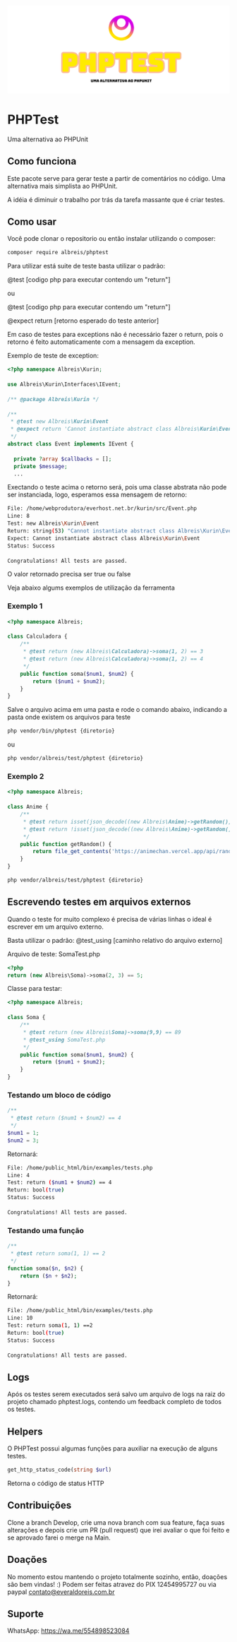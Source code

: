 ![img](./assets/phptest-cover-v2.png)

# PHPTest

Uma alternativa ao PHPUnit

## Como funciona
Este pacote serve para gerar teste a partir de comentários no código.
Uma alternativa mais simplista ao PHPUnit.

A idéia é diminuir o trabalho por trás da tarefa massante que é criar testes.

## Como usar

Você pode clonar o repositorio ou então instalar utilizando o composer:

```bash
composer require albreis/phptest
```

Para utilizar está suite de teste basta utilizar o padrão:

@test [codigo php para executar contendo um "return"]

ou 

@test [codigo php para executar contendo um "return"]

@expect return [retorno esperado do teste anterior]

Em caso de testes para exceptions não é necessário fazer o return, pois o retorno é feito automaticamente com a mensagem da exception.

Exemplo de teste de exception:

```php
<?php namespace Albreis\Kurin;

use Albreis\Kurin\Interfaces\IEvent;

/** @package Albreis\Kurin */

/**
 * @test new Albreis\Kurin\Event
 * @expect return 'Cannot instantiate abstract class Albreis\Kurin\Event';
 */
abstract class Event implements IEvent {

  private ?array $callbacks = [];
  private $message;
  ...
```

Exectando o teste acima o retorno será, pois uma classe abstrata não pode ser instanciada, logo, esperamos essa mensagem de retorno:

```bash
File: /home/webprodutora/everhost.net.br/kurin/src/Event.php
Line: 8
Test: new Albreis\Kurin\Event
Return: string(53) "Cannot instantiate abstract class Albreis\Kurin\Event"
Expect: Cannot instantiate abstract class Albreis\Kurin\Event
Status: Success

Congratulations! All tests are passed.
```

O valor retornado precisa ser true ou false

Veja abaixo algums exemplos de utilização da ferramenta

### Exemplo 1

```php
<?php namespace Albreis;

class Calculadora {
    /**
     * @test return (new Albreis\Calculadora)->soma(1, 2) == 3
     * @test return (new Albreis\Calculadora)->soma(1, 2) == 4
     */
    public function soma($num1, $num2) {
        return ($num1 + $num2);
    }
}
```

Salve o arquivo acima em uma pasta e rode o comando abaixo, indicando a pasta onde existem os arquivos para teste

```bash
php vendor/bin/phptest {diretorio}
```

ou

```bash
php vendor/albreis/test/phptest {diretorio}
```

### Exemplo 2

```php
<?php namespace Albreis;

class Anime {
    /**
     * @test return isset(json_decode((new Albreis\Anime)->getRandom())->anime)
     * @test return !isset(json_decode((new Albreis\Anime)->getRandom())->anime)
     */
    public function getRandom() {
        return file_get_contents('https://animechan.vercel.app/api/random');
    }
}
```

```bash
php vendor/albreis/test/phptest {diretorio}
```

## Escrevendo testes em arquivos externos

Quando o teste for muito complexo é precisa de várias linhas o ideal é escrever em um arquivo externo.

Basta utilizar o padrão: @test_using [caminho relativo do arquivo externo]

Arquivo de teste: SomaTest.php
```php
<?php 
return (new Albreis\Soma)->soma(2, 3) == 5;
```

Classe para testar:

```php
<?php namespace Albreis;

class Soma {
    /**
     * @test return (new Albreis\Soma)->soma(9,9) == 89
     * @test_using SomaTest.php
     */
    public function soma($num1, $num2) {
        return ($num1 + $num2);
    }
}
```

### Testando um bloco de código
```php
/**
 * @test return ($num1 + $num2) == 4
 */
$num1 = 1;
$num2 = 3;
```

Retornará:
```bash
File: /home/public_html/bin/examples/tests.php
Line: 4
Test: return ($num1 + $num2) == 4
Return: bool(true)
Status: Success

Congratulations! All tests are passed.
```

### Testando uma função
```php
/**
 * @test return soma(1, 1) == 2
 */
function soma($n, $n2) {
    return ($n + $n2);
}
```

Retornará:
```bash
File: /home/public_html/bin/examples/tests.php
Line: 10
Test: return soma(1, 1) ==2
Return: bool(true)
Status: Success

Congratulations! All tests are passed.
```
## Logs

Após os testes serem executados será salvo um arquivo de logs na raiz do projeto chamado phptest.logs, contendo um feedback completo de todos os testes.

## Helpers

O PHPTest possui algumas funções para auxiliar na execução de alguns testes.

```php
get_http_status_code(string $url)
```

Retorna o código de status HTTP

## Contribuições

Clone a branch Develop, crie uma nova branch com sua feature, faça suas alterações e depois crie um PR (pull request) que irei avaliar o que foi feito e se aprovado farei o merge na Main.

## **Doações**

No momento estou mantendo o projeto totalmente sozinho, então, doações são bem vindas! :) Podem ser feitas atravez do PIX 12454995727 ou via paypal contato@everaldoreis.com.br

## Suporte

WhatsApp: https://wa.me/554898523084